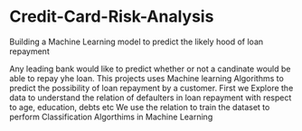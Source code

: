 # Credit-Card-Risk-Analysis
Building a Machine Learning model to predict the likely hood of loan repayment

Any leading bank would like to predict whether or not a candinate would be able to repay yhe loan. 
This projects uses Machine learning Algorithms to predict the possibility of loan repayment by a customer. 
First we Explore the data to understand the relation of defaulters in loan repayment with respect to age, education, debts etc
We use the relation to train the dataset to perform Classification Algorthims in Machine Learning
